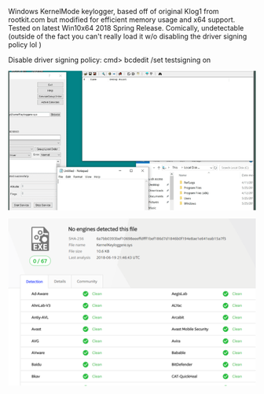 Windows KernelMode keylogger, based off of original Klog1 from rootkit.com 
but modified for efficient memory usage and x64 support.  Tested on latest
Win10x64 2018 Spring Release.   Comically, undetectable (outside of the fact
you can't really load it w/o disabling the driver signing policy lol )

Disable driver signing policy:  cmd> bcdedit /set testsigning on 


![Alt Text](demo.gif)


![](VirusTotal%20Scan.PNG)
